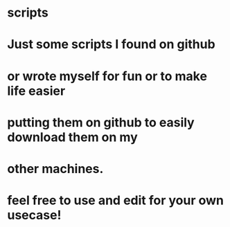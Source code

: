 # scripts
# Just some scripts I found on github
# or wrote myself for fun or to make life easier
# putting them on github to easily download them on my
# other machines.
# feel free to use and edit for your own usecase!

